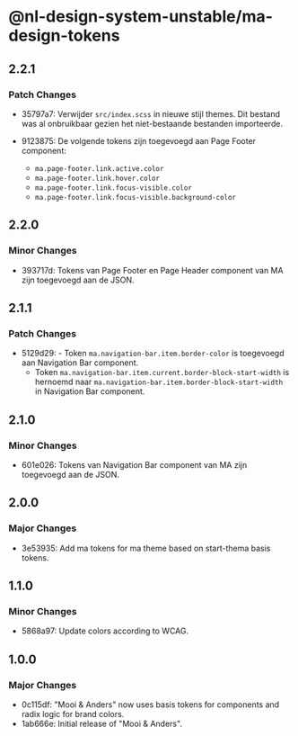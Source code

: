 # @nl-design-system-unstable/ma-design-tokens

## 2.2.1

### Patch Changes

- 35797a7: Verwijder `src/index.scss` in nieuwe stijl themes. Dit bestand was al onbruikbaar gezien het niet-bestaande bestanden importeerde.
- 9123875: De volgende tokens zijn toegevoegd aan Page Footer component:

  - `ma.page-footer.link.active.color`
  - `ma.page-footer.link.hover.color`
  - `ma.page-footer.link.focus-visible.color`
  - `ma.page-footer.link.focus-visible.background-color`

## 2.2.0

### Minor Changes

- 393717d: Tokens van Page Footer en Page Header component van MA zijn toegevoegd aan de JSON.

## 2.1.1

### Patch Changes

- 5129d29: - Token `ma.navigation-bar.item.border-color` is toegevoegd aan Navigation Bar component.
  - Token `ma.navigation-bar.item.current.border-block-start-width` is hernoemd naar `ma.navigation-bar.item.border-block-start-width` in Navigation Bar component.

## 2.1.0

### Minor Changes

- 601e026: Tokens van Navigation Bar component van MA zijn toegevoegd aan de JSON.

## 2.0.0

### Major Changes

- 3e53935: Add ma tokens for ma theme based on start-thema basis tokens.

## 1.1.0

### Minor Changes

- 5868a97: Update colors according to WCAG.

## 1.0.0

### Major Changes

- 0c115df: "Mooi & Anders" now uses basis tokens for components and radix logic for brand colors.
- 1ab666e: Initial release of "Mooi & Anders".
